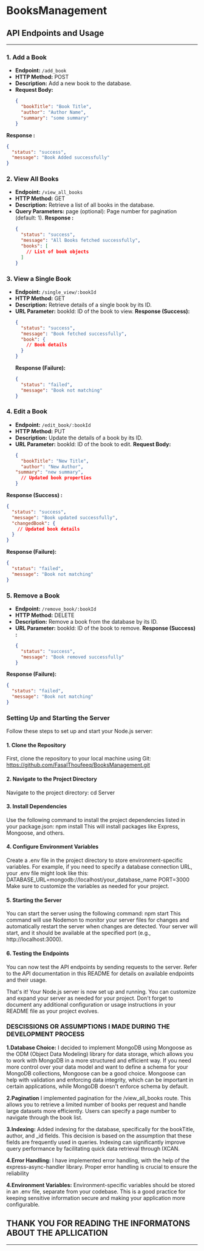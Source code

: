 ﻿# BooksManagement

## API Endpoints and Usage
-------------------------

### 1. Add a Book

- **Endpoint:** `/add_book`
- **HTTP Method:** POST
- **Description:** Add a new book to the database.
- **Request Body:**
  ```json
  {
    "bookTitle": "Book Title",
    "author": "Author Name",
    "summary": "some summary"
  }
  ```
**Response :**
  ```json
  {
    "status": "success",
    "message": "Book Added successfully"
  }
  ```



### 2. View All Books
- **Endpoint:** `/view_all_books`
- **HTTP Method:** GET
- **Description:** Retrieve a list of all books in the database.
- **Query Parameters:** page (optional): Page number for pagination (default: 1).
**Response :**
  ```json
  {
    "status": "success",
    "message": "All Books fetched successfully",
    "books": [
      // List of book objects
    ]
  }
  ```
 



### 3. View a Single Book
- **Endpoint:** `/single_view/:bookId`
- **HTTP Method:** GET
- **Description:** Retrieve details of a single book by its ID.
- **URL Parameter:** bookId: ID of the book to view.
**Response (Success):**
  ```json
  {
    "status": "success",
    "message": "Book fetched successfully",
    "book": {
      // Book details
    }
  }
  ```
  **Response (Failure):**
  ```json
  {
    "status": "failed",
    "message": "Book not matching"
  }
  ```


### 4. Edit a Book
- **Endpoint:** `/edit_book/:bookId`
- **HTTP Method:** PUT
- **Description:** Update the details of a book by its ID.
- **URL Parameter:** bookId: ID of the book to edit.
**Request Body:**
  ```json
  {
    "bookTitle": "New Title",
    "author": "New Author",
  "summary": "new summary",
    // Updated book properties
  }
  ```
**Response (Success) :**
  ```json
  {
    "status": "success",
    "message": "Book updated successfully",
    "changedBook": {
      // Updated book details
    }
  }
  ```

**Response (Failure):**
  ```json
  {
    "status": "failed",
    "message": "Book not matching"
  }
  ```



### 5. Remove a Book
- **Endpoint:** `/remove_book/:bookId`
- **HTTP Method:** DELETE
- **Description:** Remove a book from the database by its ID.
- **URL Parameter:** bookId: ID of the book to remove.
**Response (Success) :**
  ```json
  {
    "status": "success",
    "message": "Book removed successfully"
  }
  ```
**Response (Failure):**
  ```json
  {
    "status": "failed",
    "message": "Book not matching"
  }
  ```




### Setting Up and Starting the Server

Follow these steps to set up and start your Node.js server:

#### 1. Clone the Repository
First, clone the repository to your local machine using Git:
https://github.com/FasalThoufeeq/BooksManagement.git

#### 2. Navigate to the Project Directory
Navigate to the project directory:
cd Server

#### 3. Install Dependencies
Use the following command to install the project dependencies listed in your package.json:
npm install
This will install packages like Express, Mongoose, and others.

#### 4. Configure Environment Variables
Create a .env file in the project directory to store environment-specific variables. For example, if you need to specify a database connection URL, your .env file might look like this:
DATABASE_URL=mongodb://localhost/your_database_name
PORT=3000
Make sure to customize the variables as needed for your project.

#### 5. Starting the Server
You can start the server using the following command:
npm start
This command will use Nodemon to monitor your server files for changes and automatically restart the server when changes are detected. Your server will start, and it should be available at the specified port (e.g., http://localhost:3000).

#### 6. Testing the Endpoints
You can now test the API endpoints by sending requests to the server. Refer to the API documentation in this README for details on available endpoints and their usage.

That's it! Your Node.js server is now set up and running. You can customize and expand your server as needed for your project. Don't forget to document any additional configuration or usage instructions in your README file as your project evolves.



### DESCISSIONS OR ASSUMPTIONS I MADE DURING THE DEVELOPMENT PROCESS


**1.Database Choice:**
 I decided to implement MongoDB using Mongoose as the ODM (Object Data Modeling) library for data storage, which allows you to work with MongoDB in a more structured and efficient way.
 If you need more control over your data model and want to define a schema for your MongoDB collections, Mongoose can be a good choice. Mongoose can help with validation and enforcing data integrity, which can be important in certain applications, while MongoDB doesn't enforce schema by default.


**2.Pagination**
 I implemented pagination for the /view_all_books route. This allows you to retrieve a limited number of books per request and handle large datasets more efficiently. Users can specify a page number to navigate through the book list.

**3.Indexing:**
 Added indexing for the database, specifically for the bookTitle, author, and _id fields. This decision is based on the assumption that these fields are frequently used in queries. Indexing can significantly improve query performance by facilitating quick data retrieval through IXCAN.

**4.Error Handling:**
 I have implemented error handling, with the help of the express-async-handler library. Proper error handling is crucial to ensure the reliability
 
**4.Environment Variables:**
 Environment-specific variables should be stored in an .env file, separate from your codebase. This is a good practice for keeping sensitive information secure and making your application more configurable.



## THANK YOU FOR READING THE INFORMATONS ABOUT THE APLLICATION
**************************************************************

